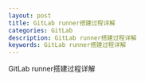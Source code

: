 ```yaml
---
layout: post
title: GitLab runner搭建过程详解
categories: GitLab
description: GitLab runner搭建过程详解
keywords: GitLab runner搭建过程详解
---
```


GitLab runner搭建过程详解
